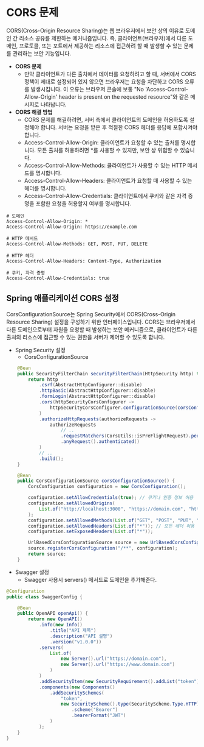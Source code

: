 # CORS 문제

CORS(Cross-Origin Resource Sharing)는 웹 브라우저에서 보안 상의 이유로 도메인 간 리소스 공유를 제한하는 메커니즘입니다. 즉, 클라이언트(브라우저)에서 다른 도메인, 프로토콜, 또는 포트에서 제공하는 리소스에 접근하려 할 때 발생할 수 있는 문제를 관리하는 보안 기능입니다.  

 - __CORS 문제__
    - 만약 클라이언트가 다른 출처에서 데이터를 요청하려고 할 때, 서버에서 CORS 정책이 제대로 설정되어 있지 않으면 브라우저는 요청을 차단하고 CORS 오류를 발생시킵니다. 이 오류는 브라우저 콘솔에 보통 "No 'Access-Control-Allow-Origin' header is present on the requested resource"와 같은 메시지로 나타납니다.
 - __CORS 해결 방법__
    - CORS 문제를 해결하려면, 서버 측에서 클라이언트의 도메인을 허용하도록 설정해야 합니다. 서버는 요청을 받은 후 적절한 CORS 헤더를 응답에 포함시켜야 합니다.
    - Access-Control-Allow-Origin: 클라이언트가 요청할 수 있는 출처를 명시합니다. 모든 출처를 허용하려면 *를 사용할 수 있지만, 보안 상 위험할 수 있습니다.
    - Access-Control-Allow-Methods: 클라이언트가 사용할 수 있는 HTTP 메서드를 명시합니다.
    - Access-Control-Allow-Headers: 클라이언트가 요청할 때 사용할 수 있는 헤더를 명시합니다.
    - Access-Control-Allow-Credentials: 클라이언트에서 쿠키와 같은 자격 증명을 포함한 요청을 허용할지 여부를 명시합니다.
```
# 도메인
Access-Control-Allow-Origin: *
Access-Control-Allow-Origin: https://example.com

# HTTP 메서드
Access-Control-Allow-Methods: GET, POST, PUT, DELETE

# HTTP 헤더
Access-Control-Allow-Headers: Content-Type, Authorization

# 쿠키, 자격 증명
Access-Control-Allow-Credentials: true
```

## Spring 애플리케이션 CORS 설정

CorsConfigurationSource는 Spring Security에서 CORS(Cross-Origin Resource Sharing) 설정을 구성하기 위한 인터페이스입니다. CORS는 브라우저에서 다른 도메인으로부터 자원을 요청할 때 발생하는 보안 메커니즘으로, 클라이언트가 다른 출처의 리소스에 접근할 수 있는 권한을 서버가 제어할 수 있도록 합니다.  

 - Spring Security 설정
    - CorsConfigurationSource
```java
	@Bean
	public SecurityFilterChain securityFilterChain(HttpSecurity http) throws Exception {
		return http
			.csrf(AbstractHttpConfigurer::disable)
			.httpBasic(AbstractHttpConfigurer::disable)
			.formLogin(AbstractHttpConfigurer::disable)
			.cors(httpSecurityCorsConfigurer ->
				httpSecurityCorsConfigurer.configurationSource(corsConfigurationSource())
			)
			.authorizeHttpRequests(authorizeRequests ->
				authorizeRequests
					// ..
					.requestMatchers(CorsUtils::isPreFlightRequest).permitAll()
					.anyRequest().authenticated()
			)
            // ..
			.build();
	}

	@Bean
	public CorsConfigurationSource corsConfigurationSource() {
		CorsConfiguration configuration = new CorsConfiguration();

		configuration.setAllowCredentials(true); // 쿠키나 인증 정보 허용
		configuration.setAllowedOrigins(
			List.of("http://localhost:3000", "https://domain.com", "https://www.domain.com")
        );
		configuration.setAllowedMethods(List.of("GET", "POST", "PUT", "DELETE", "PATCH", "OPTIONS"));
		configuration.setAllowedHeaders(List.of("*")); // 모든 헤더 허용
		configuration.setExposedHeaders(List.of("*")); 

		UrlBasedCorsConfigurationSource source = new UrlBasedCorsConfigurationSource();
		source.registerCorsConfiguration("/**", configuration);
		return source;
	}
```

 - Swagger 설정
    - Swagger 사용시 servers() 메서드로 도메인을 추가해준다.
```java
@Configuration
public class SwaggerConfig {

	@Bean
	public OpenAPI openApi() {
		return new OpenAPI()
			.info(new Info()
				.title("API 제목")
				.description("API 설명")
				.version("v1.0.0"))
			.servers(
				List.of(
					new Server().url("https://domain.com"),
					new Server().url("https://www.domain.com")
				)
			)
			.addSecurityItem(new SecurityRequirement().addList("token"))
			.components(new Components()
				.addSecuritySchemes(
					"token",
					new SecurityScheme().type(SecurityScheme.Type.HTTP)
						.scheme("Bearer")
						.bearerFormat("JWT")
				)
			);
	}
}
```
